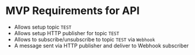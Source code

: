 # MVP Requirements for API
* Allows setup topic `TEST`
* Allows setup HTTP publisher for topic `TEST`
* Allows to subscribe/unsubscribe to topic `TEST` via `Webhook`
* A message sent via HTTP publisher and deliver to Webhook subscriber
